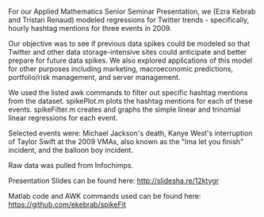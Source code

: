 For our Applied Mathematics Senior Seminar Presentation, we (Ezra Kebrab and Tristan Renaud) modeled regressions for Twitter trends - specifically, hourly hashtag mentions for three events in 2009.

Our objective was to see if previous data spikes could be modeled so that Twitter and other data storage-intensive sites could anticipate and better prepare for future data spikes. We also explored applications of this model for other purposes including marketing, macroeconomic predictions, portfolio/risk management, and server management.

We used the listed awk commands to filter out specific hashtag mentions from the dataset. spikePlot.m plots the hashtag mentions for each of these events. spikeFilter.m creates and graphs the simple linear and trinomial linear regressions for each event. 

Selected events were: Michael Jackson's death, Kanye West's interruption of Taylor Swift at the 2009 VMAs, also known as the "Ima let you finish" incident, and the balloon boy incident. 

Raw data was pulled from Infochimps.

Presentation Slides can be found here: http://slidesha.re/12ktygr

Matlab code and AWK commands used can be found here: https://github.com/ekebrab/spikeFit


